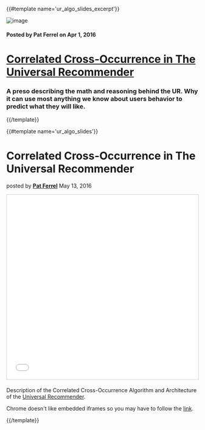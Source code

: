 {{#template name='ur_algo_slides_excerpt'}}

![image](/blog/images/ur-algo-slides-220x220.png)

#### Posted by **Pat Ferrel** on Apr 1, 2016

# [Correlated Cross-Occurrence in The Universal Recommender](/blog/{{template}})

### A preso describing the math and reasoning behind the UR. Why it can use most anything we know about users behavior to predict what they will like.  
{{/template}}

{{#template name='ur_algo_slides'}}

# Correlated Cross-Occurrence in The Universal Recommender
posted by [**Pat Ferrel**](mailto:pat@actionml.com) May 13, 2016

<iframe src="//www.slideshare.net/slideshow/embed_code/key/zO9IrJhWCt837l" width="595" height="485" frameborder="0" marginwidth="0" marginheight="0" scrolling="no" style="border:1px solid #CCC; border-width:1px; margin-bottom:5px; max-width: 100%;" allowfullscreen> </iframe>

Description of the Correlated Cross-Occurrence Algorithm and Architecture of the <a href="http://www.slideshare.net/pferrel/unified-recommender-39986309" target="_blank">Universal Recommender</a>.

Chrome doesn't like embedded iframes so you may have to follow the <a href="http://www.slideshare.net/pferrel/unified-recommender-39986309" target="_blank">link</a>.

{{/template}}
